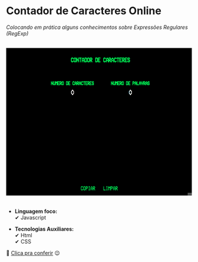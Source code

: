 # Contador de Caracteres Online
*Colocando em prática alguns conhecimentos sobre Expressões Regulares (RegExp)*

<br>
<div> <img src='./assets/gifs/main-screen.gif' height='400'> </div>
<br>

- **Linguagem foco:** <br>
✔ Javascript

- **Tecnologias Auxiliares:** <br>
✔ Html <br>
✔ CSS

🔗 <a href="https://jeanpcb.github.io/Contador-de-Caracteres/"> Clica pra conferir</a> 😉
